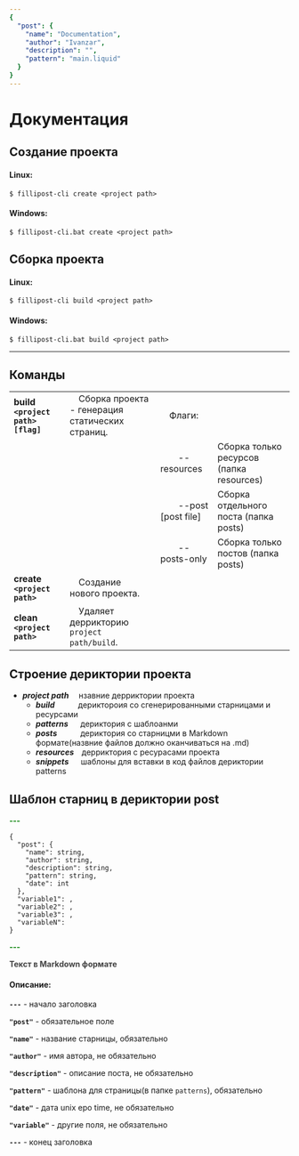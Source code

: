 ```yaml
---
{
  "post": {
    "name": "Documentation",
    "author": "Ivanzar",
    "description": "",
    "pattern": "main.liquid"
  }
}
---
```

# Документация
## Создание проекта
#### Linux:
```$ fillipost-cli create <project path>```
#### Windows:
```$ fillipost-cli.bat create <project path>```
## Сборка проекта
#### Linux:
```$ fillipost-cli build <project path>```
#### Windows:
```$ fillipost-cli.bat build <project path>```

---

## Команды

|                                    |                                                 |             |                                          |
|------------------------------------|-------------------------------------------------|-------------|------------------------------------------|
| **build `<project path>` `[flag]`**  | &emsp;Сборка проекта - генерация статических страниц. | &emsp;Флаги:      |                                          |
|                                    |                                                 | &emsp;&emsp;--resources  | Сборка только ресурсов (папка resources) |
|                                    |                                                 | &emsp;&emsp;--post [post file]  | Сборка отдельного поста (папка posts)    |
|                                    |                                                 | &emsp;&emsp;--posts-only | Сборка только постов (папка posts)
| **create `<project path>`**        | &emsp;Создание нового проекта.                        |              |                                          |
| **clean `<project path>`**         | &emsp;Удаляет деррикторию ``` project path/build ```. |              |                                          |

## Строение дериктории проекта
* _**project path**_&emsp;&nbsp;нзавние дерриктории проекта
  * _**build**_&emsp;&emsp;&emsp;дериктороия со сгенерированными старницами и ресурсами
  * _**patterns**_&emsp;&nbsp;&nbsp;дериктория с шаблоанми
  * _**posts**_&emsp;&emsp;&emsp;дериктория со старницми в Markdown формате(назвние файлов должно оканчиваться на .md)
  * _**resources**_&emsp;дерриктория с ресурасами проекта
  * _**snippets**_&emsp;&nbsp;&nbsp;шаблоны для вставки в код файлов дериктории patterns
## Шаблон старниц в дериктории post
**<p style="color: green">---</p>**

```
{
  "post": {
    "name": string,
    "author": string,
    "description": string,
    "pattern": string,
    "date": int
  },
  "variable1": ,
  "variable2": ,
  "variable3": ,
  "variableN": 
}
```

**<p style="color: green">--- <p>**

**<p style="color: #424242">Текст в Markdown формате<p>**


#### Описание:

**`---`** - начало заголовка


**`"post"`** - обязательное поле


**`"name"`** - название старницы, обязательно


**`"author"`** - имя автора, не обязательно


**`"description"`** - описание поста, не обязательно


**`"pattern"`** - шаблона для страницы(в папке `patterns`), обязательно


**`"date"`** - дата unix epo time, не обязательно


**`"variable"`** - другие поля, не обязательно

**`---`** - конец заголовка
